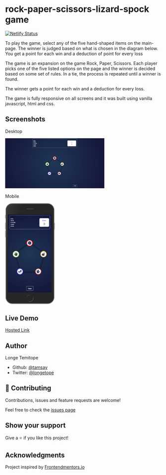 # rock-paper-scissors-lizard-spock game

[![Netlify Status](https://api.netlify.com/api/v1/badges/78e8bea2-e4b4-4f87-8e50-b84a93947f75/deploy-status)](https://app.netlify.com/sites/tamsay-rock-paper-scissors-spook-lizard/deploys)


To play the game, select any of the five hand-shaped items on the main-page. The winner is judged based on what is chosen in the diagram below. You get a point for each win and a deduction of point for every loss


The game is an expansion on the game Rock, Paper, Scissors. Each player picks one of the five listed options on the page and the winner is decided based on some set of rules. In a tie, the process is repeated until a winner is found.

The winner gets a point for each win and a deduction for every loss. 

The game is fully responsive on all screens and it was built using vanilla javascript, html and css.

## Screenshots

Desktop

<img src="./assets/images/desktop.png" alt="desktop" width="320"/>


Mobile

<img src="./assets/images/mobile.png" alt="mobile" width = "160"/>


## Live Demo

[Hosted Link](tamsay-rock-paper-scissors-spook-lizard.netlify.app)

## Author

Longe Temitope
- Github: [@tamsay](https://github.com/tamsay)
- Twitter: [@longetope](https://twitter.com/longetope)

## 🤝 Contributing

Contributions, issues and feature requests are welcome!

Feel free to check the [issues page](https://github.com/tamsay/rock-paper-scissors/issues)

## Show your support

Give a ⭐️ if you like this project!

## Acknowledgments

Project inspired by [Frontendmentors.io](https://www.frontendmentor.io/challenges/rock-paper-scissors-game-pTgwgvgH)